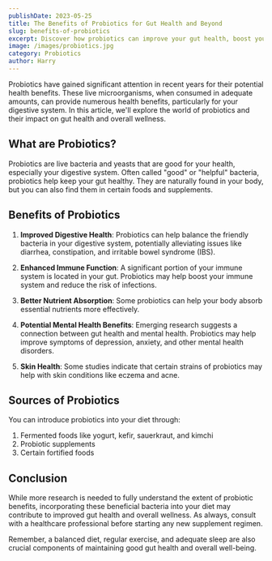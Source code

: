 ```yaml
---
publishDate: 2023-05-25
title: The Benefits of Probiotics for Gut Health and Beyond
slug: benefits-of-probiotics
excerpt: Discover how probiotics can improve your gut health, boost your immune system, and contribute to overall wellness.
image: /images/probiotics.jpg
category: Probiotics
author: Harry
---
```


Probiotics have gained significant attention in recent years for their potential health benefits. These live microorganisms, when consumed in adequate amounts, can provide numerous health benefits, particularly for your digestive system. In this article, we'll explore the world of probiotics and their impact on gut health and overall wellness.

## What are Probiotics?

Probiotics are live bacteria and yeasts that are good for your health, especially your digestive system. Often called "good" or "helpful" bacteria, probiotics help keep your gut healthy. They are naturally found in your body, but you can also find them in certain foods and supplements.

## Benefits of Probiotics

1. **Improved Digestive Health**: Probiotics can help balance the friendly bacteria in your digestive system, potentially alleviating issues like diarrhea, constipation, and irritable bowel syndrome (IBS).

2. **Enhanced Immune Function**: A significant portion of your immune system is located in your gut. Probiotics may help boost your immune system and reduce the risk of infections.

3. **Better Nutrient Absorption**: Some probiotics can help your body absorb essential nutrients more effectively.

4. **Potential Mental Health Benefits**: Emerging research suggests a connection between gut health and mental health. Probiotics may help improve symptoms of depression, anxiety, and other mental health disorders.

5. **Skin Health**: Some studies indicate that certain strains of probiotics may help with skin conditions like eczema and acne.

## Sources of Probiotics

You can introduce probiotics into your diet through:

1. Fermented foods like yogurt, kefir, sauerkraut, and kimchi
2. Probiotic supplements
3. Certain fortified foods

## Conclusion

While more research is needed to fully understand the extent of probiotic benefits, incorporating these beneficial bacteria into your diet may contribute to improved gut health and overall wellness. As always, consult with a healthcare professional before starting any new supplement regimen.

Remember, a balanced diet, regular exercise, and adequate sleep are also crucial components of maintaining good gut health and overall well-being.
